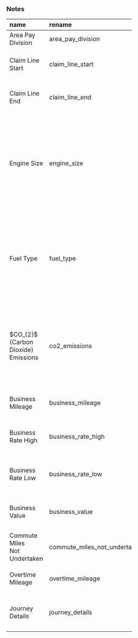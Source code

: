 
<br>

### Notes

<table style="width: 65%;">
    <colgroup>
        <col span="1" style="width: 8.0%;">
        <col span="1" style="width: 8.0%;">
        <col span="1" style="width: 41.0%;">
    </colgroup>
    <thead><tr style="text-align: left">
        <th>name</th><th>rename</th><th>notes</th></tr>
    </thead>
    <tr><td>Area Pay Division</td><td>area_pay_division</td><td>str</td></tr>
    <tr><td>Claim Line Start</td><td>claim_line_start</td><td>From: yyyy/mm/dd $\rightarrow$ yyyy-mm-dd</td></tr>
    <tr><td>Claim Line End</td><td>claim_line_end</td><td>From: yyyy/mm/dd $\rightarrow$ yyyy-mm-dd</td></tr>
    <tr><td>Engine Size</td><td>engine_size</td><td><ul><li>float setting</li><li>The unit of measure is cubic centimetres.  It<br>is quite possible that some values are litres.</li></ul></td></tr>
    <tr><td>Fuel Type</td><td>fuel_type</td><td><ul><li>str</li><li>set to lower case</li><li>ascertain categories: diesel, electric, <br>hybrid, unleaded, unknown</li></ul></td></tr>
    <tr><td>$CO_{2}$ (Carbon<br>Dioxide) Emissions</td><td>co2_emissions</td><td><ul><li>float setting</li><li>The unit of measure is grams of carbon dioxide<br>per kilometre (gCO2/km).</li></ul></td></tr>
    <tr><td>Business Mileage</td><td>business_mileage</td><td><ul><li>float setting</li><li>miles</li></ul></td></tr>
    <tr><td>Business Rate High</td><td>business_rate_high</td><td><ul><li>float</li><li>pence per mile</li></ul></td></tr>
    <tr><td>Business Rate Low</td><td>business_rate_low</td><td><ul><li>float</li><li>pence per mile</li></ul></td></tr>
    <tr><td>Business Value</td><td>business_value</td><td><ul><li>float</li><li>pound sterling</li></ul></td></tr>
    <tr><td>Commute Miles<br>Not Undertaken</td><td>commute_miles_not_undertaken</td><td><ul><li>float setting</li><li>miles</li></ul></td></tr>
    <tr><td>Overtime Mileage</td><td>overtime_mileage</td><td><ul><li>float setting</li><li>miles</li></ul></td></tr>
    <tr><td>Journey Details</td><td>journey_details</td><td><ul><li>str</li><li>set to lower case</li></ul></td></tr>
</table>

<br>
<br>

<br>
<br>

<br>
<br>

<br>
<br>

